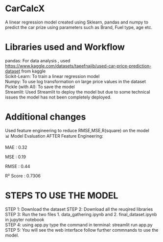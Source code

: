 # CarCalcX
A linear regression model created using Sklearn, pandas and numpy to predict the car prize using parameters such as Brand, Fuel type, age etc.


# Libraries used and Workflow  

pandas: For data analysis , used https://www.kaggle.com/datasets/taeefnajib/used-car-price-prediction-dataset from kaggle  
Scikit-Learn: To train a linear regression model  
Numpy: To use log transformation on large price values in the dataset   
Pickle (with AI): To save the model  
Streamlit: Used Streamlit to deploy the model but due to some technical issues the model has not been completely deployed.  


# Additional changes  
Used feature engineering to reduce RMSE,MSE,R(square) on the model  
📊 Model Evaluation AFTER Feature Engineering:  

MAE  : 0.32  

MSE  : 0.19  

RMSE : 0.44  

R² Score : 0.7306    

# STEPS TO USE THE MODEL  
STEP 1: Download the dataset
STEP 2: Download all the reuqired libraries
STEP 3: Run the two files 1. data_gathering.ipynb and 2. final_dataset.ipynb in jupyter notebook  
STEP 4: using app.py type the command in terminal: streamlit run app.py  
STEP 5: You will see the web interface follow further commnands to use the model.  
